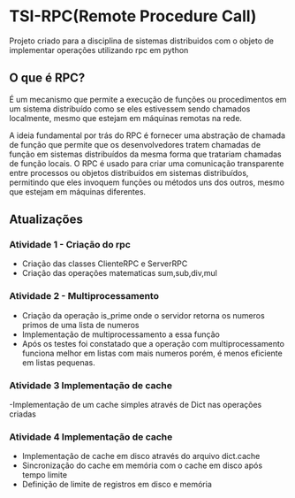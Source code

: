 
# TSI-RPC(Remote Procedure Call)

Projeto criado para a disciplina de sistemas distribuidos com o objeto de implementar operações utilizando rpc em python

## O que é RPC?
É um mecanismo que permite a execução de funções ou procedimentos em um sistema distribuído como se eles estivessem sendo chamados localmente, mesmo que estejam em máquinas remotas na rede.

A ideia fundamental por trás do RPC é fornecer uma abstração de chamada de função que permite que os desenvolvedores tratem chamadas de função em sistemas distribuídos da mesma forma que tratariam chamadas de função locais. O RPC é usado para criar uma comunicação transparente entre processos ou objetos distribuídos em sistemas distribuídos, permitindo que eles invoquem funções ou métodos uns dos outros, mesmo que estejam em máquinas diferentes.


## Atualizações 

### Atividade 1 - Criação do rpc
- Criação das classes ClienteRPC e ServerRPC 
- Criação das operações matematicas sum,sub,div,mul

### Atividade 2 - Multiprocessamento
- Criação da operação is_prime onde o servidor retorna os numeros primos de uma lista de numeros
- Implementação de multiprocessamento a essa função 
- Após os testes foi constatado que a operação com multiprocessamento funciona melhor em listas com mais numeros porém, é menos eficiente em listas pequenas.

### Atividade 3 Implementação de cache
-Implementação de um cache simples através de Dict nas operações criadas 

### Atividade 4 Implementação de cache
- Implementação de cache em disco através do arquivo dict.cache
- Sincronização do cache em memória com o cache em disco após tempo limite 
- Definição de limite de registros em disco e memória